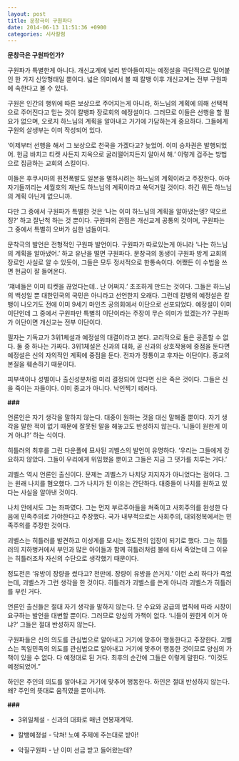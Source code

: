 ```yaml
---
layout: post
title: 문창극이 구원파다
date: 2014-06-13 11:51:36 +0900
categories: 시사칼럼
---
```

**문창극은 구원파인가?** 

  


구원파가 특별한게 아니다. 개신교계에 널리 받아들여지는 예정설을 극단적으로 밀어붙인 한 가지 신앙형태일 뿐이다. 넓은 의미에서 볼 때 칼뱅 이후 개신교계는 전부 구원파에 속한다고 볼 수 있다. 

  


구원은 인간의 행위에 따른 보상으로 주어지는게 아니라, 하느님의 계획에 의해 선택적으로 주어진다고 믿는 것이 칼뱅파 장로회의 예정설이다. 그러므로 이들은 선행을 할 필요가 없으며, 오로지 하느님의 계획을 알아내고 거기에 가담하는게 중요하다. 그들에게 구원의 살생부는 이미 작성되어 있다. 

  


‘이제부터 선행을 해서 그 보상으로 천국을 가겠다고? 늦었어. 이미 승차권은 발행되었어. 헌금 바치고 티켓 사든지 지옥으로 굴러떨어지든지 알아서 해.’ 이렇게 겁주는 방법으로 집금하는 교회의 스킬이다. 

  


이들은 후쿠시마의 원전폭발도 일본을 멸하시려는 하느님의 계획이라고 주장한다. 아마 자기들끼리는 세월호의 재난도 하느님의 계획이라고 쑥덕거릴 것이다. 하긴 뭐든 하느님의 계획 아닌게 없으니까. 

  


다만 그 중에서 구원파가 특별한 것은 ‘나는 이미 하느님의 계획을 알아냈는뎅? 약오르징?’ 하고 잘난척 하는 것 뿐이다. 구원파의 관점은 개신교계 공통의 것이며, 구원파는 그 중에서 특별히 오버가 심한 넘들이다. 

  


문착극의 발언은 전형적인 구원파 발언이다. 구원파가 따로있는게 아니라 ‘나는 하느님의 계획을 알아냈어.’ 하고 유난을 떨면 구원파다. 문창극의 동생이 구원파 방계 교회의 장로인 사실로 알 수 있듯이, 그들은 모두 정서적으로 한통속이다. 어쨌든 이 수법을 쓰면 헌금이 잘 들어온다. 

  


‘쟤네들은 이미 티켓을 끊었다는데.. 난 어쩌지.’ 초조하게 만드는 것이다. 그들은 하느님의 백성일 뿐 대한민국의 국민은 아니라고 선언한지 오래다. 그런데 칼뱅의 예정설은 칼뱅이 나오기도 전에 이미 9세기 마인츠 공의회에서 이단으로 선포되었다. 예정설이 이미 이단인데 그 중에서 구원파만 특별히 이단이라는 주장이 무슨 의미가 있겠는가? 구원파가 이단이면 개신교는 전부 이단이다. 

  


필자는 기독교가 3위1체설과 예정설의 대결이라고 본다. 교리적으로 둘은 공존할 수 없다. 둘 중 하나는 가짜다. 3위1체설은 신과의 대화, 곧 신과의 상호작용에 중점을 둔다면 예정설은 신의 자의적인 계획에 중점을 둔다. 전자가 정통이고 후자는 이단이다. 종교의 본질을 훼손하기 때문이다. 

  


피부색이나 성별이나 출신성분처럼 미리 결정되어 있다면 신은 죽은 것이다. 그들은 신을 죽이는 자들이다. 이미 종교가 아니다. 낙인찍기 테러다. 

  


**\###** 

  


언론인은 자기 생각을 말하지 않는다. 대중이 원하는 것을 대신 말해줄 뿐이다. 자기 생각을 말한 적이 없기 때문에 잘못된 말을 해놓고도 반성하지 않는다. ‘니들이 원한게 이거 아냐?’ 하는 식이다. 

  


히틀러의 최후를 그린 다운폴에 묘사된 괴벨스의 발언이 유명하다. ‘우리는 그들에게 강요하지 않았다. 그들이 우리에게 위임했을 뿐이고 그들은 지금 그 댓가를 치루는 거다.’ 

  


괴벨스 역시 언론인 출신이다. 문제는 괴벨스가 나치당 지지자가 아니었다는 점이다. 그는 원래 나치를 혐오했다. 그가 나치가 된 이유는 간단하다. 대중들이 나치를 원하고 있다는 사실을 알아낸 것이다. 

  


나치 안에서도 그는 좌파였다. 그는 먼저 부르주아들을 쳐죽이고 사회주의를 완성한 다음에 민족주의로 가야한다고 주장했다. 국가 내부적으로는 사회주의, 대외정복에서는 민족주의를 주장한 것이다. 

  


괴벨스는 히틀러를 발견하고 이성계를 모시는 정도전의 입장이 되기로 했다. 그는 히틀러의 지하벙커에서 부인과 많은 아이들과 함께 히틀러처럼 불에 타서 죽었는데 그 이유는 히틀러조차 자신의 수단으로 생각했기 때문이다. 

  


정도전은 ‘유방이 장량을 썼다고? 천만에. 장량이 유방을 쓴거지.’ 이런 소리 하다가 죽었는데, 괴벨스가 그런 생각을 한 것이다. 히틀러가 괴벨스를 쓴게 아니라 괴벨스가 히틀러를 부린 거다. 

  


언론인 출신들은 절대 자기 생각을 말하지 않는다. 단 수요와 공급의 법칙에 따라 시장이 요구하는 발언을 대변할 뿐이다. 그러므로 양심의 가책이 없다. ‘니들이 원한게 이거 아냐?’ 그들은 절대 반성하지 않는다. 

  


구원파들은 신의 의도를 관심법으로 알아내고 거기에 맞추어 행동한다고 주장한다. 괴벨스는 독일민족의 의도를 관심법으로 알아내고 거기에 맞추어 행동한 것이므로 양심의 가책이 있을 수 없다. 다 예정대로 된 거다. 최후의 순간에 그들은 이렇게 말한다. “이것도 예정되었어.” 

  


하인은 주인의 의도를 알아내고 거기에 맞추어 행동한다. 하인은 절대 반성하지 않는다. 왜? 주인의 뜻대로 움직였을 뿐이니까.

  


**###**

  


* 3위일체설 - 신과의 대화로 매년 연봉재계약.

* 칼뱅예정설 - 닥쳐! 노예 주제에 주는대로 받아!

* 악질구원파 - 난 이미 선금 받고 들어왔는데?
